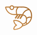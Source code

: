 <?xml version="1.0" encoding="utf-8" ?>
<svg xmlns="http://www.w3.org/2000/svg" xmlns:xlink="http://www.w3.org/1999/xlink" width="100" height="91">
	<defs>
		<linearGradient id="gradient_0" gradientUnits="userSpaceOnUse" x1="944.63605" y1="111.71267" x2="176.1111" y2="896.18909">
			<stop offset="0" stop-color="#A26526"/>
			<stop offset="1" stop-color="#D29756"/>
		</linearGradient>
	</defs>
	<path fill="url(#gradient_0)" transform="scale(0.0764526 0.0764706)" d="M323.134 93.5082C355.142 91.5186 383.984 102.334 405.709 125.891C411.181 131.824 415.54 140.604 421.997 145.322C424.317 147.017 427.523 147.531 430.317 147.757C438.988 148.459 448.18 147.721 456.913 147.708L512.552 147.667L711.53 147.578C767.353 147.38 823.708 144.888 879.113 153.463C974.623 168.244 1072.75 218.936 1130.43 298.009C1141.55 313.245 1151.85 329.565 1160.15 346.52C1200.19 428.379 1208.22 529.531 1194.09 618.661Q1192.8 626.618 1191.18 634.514Q1189.56 642.41 1187.61 650.233Q1185.67 658.055 1183.4 665.791Q1181.13 673.526 1178.55 681.161Q1175.96 688.797 1173.07 696.318Q1170.17 703.84 1166.96 711.235Q1163.76 718.631 1160.25 725.887Q1156.74 733.144 1152.93 740.249C1144.14 757.031 1135.12 773.734 1124.15 789.21C1070.64 864.69 988.34 916.614 904.36 952.25C887.804 959.275 870.486 965.478 853.209 970.475C835.436 975.614 816.188 978.185 799.925 987.434C784.139 996.412 773.143 1011.69 760.465 1024.32C752.591 1032.16 743.959 1039.12 734.969 1045.63C666.82 1095.03 592.693 1119.38 510.163 1132.69C487.687 1136.32 463.513 1140.81 440.777 1137.08C426.118 1134.68 408.903 1129.4 399.925 1116.63C392.087 1105.48 393.399 1091.51 395.623 1078.8C406.502 1016.6 440.552 970.67 491.544 934.839C442.425 897.148 413.366 839.724 397.358 780.989C393.194 765.713 388.888 747.092 397.436 732.472C402.927 723.078 412.777 717.762 423.083 715.238C472.317 703.178 587.807 728.798 634.524 749.574C659.18 760.54 681.651 775.983 704.753 789.811C738.08 810.951 765.539 837.416 792.178 866.248C819.477 865.614 847.952 857.985 871.643 844.368C902.178 826.819 925.138 800.583 934.352 766.183C947.426 717.378 942.73 638.896 917.035 594.594C894.364 555.508 852.716 538.337 811.148 527.173C805.532 537.389 798.221 547.053 791.665 556.699Q773.241 583.872 754.506 610.832C741.484 629.667 726.574 656.127 710.829 671.936C708.872 673.902 706.382 676.841 703.452 676.671C693.335 676.081 666.319 654.345 658.831 646.691C664.797 629.211 687.662 600.69 699.133 584.319C715.118 561.505 731.079 538.704 745.377 514.778C734.593 514.348 723.68 514.148 712.994 512.53C708.827 520.617 703.382 528.283 698.264 535.784C686.529 552.986 673.858 569.514 661.937 586.584C640.813 616.831 621.737 648.233 599.726 677.913C594.519 676.226 589.445 673.714 584.572 671.222C573.882 665.756 555.57 656.288 551.74 644.388C552.218 640.521 555.283 636.268 557.351 633.042C569.227 614.521 582.707 596.633 595.307 578.576C611.554 555.292 627.16 531.659 642.842 507.994Q627.468 506.991 612.073 506.38C606.432 516.022 599.641 525.334 593.339 534.567L551.265 595.253C534.862 619.242 520.856 645.375 501.526 667.138C483.719 659.097 467.488 646.887 451.857 635.332C465.705 612.134 482.328 590.085 497.721 567.865C511.629 547.789 524.623 527.16 538.985 507.391C497.439 505.849 455.735 508.234 414.254 505.825Q392.932 504.523 371.809 501.34Q350.686 498.156 329.927 493.116C313.272 489.244 296.213 485.207 280.403 478.554C268.031 473.348 256.993 465.703 245.182 459.443C235.08 454.089 224.498 449.655 214.525 444.05C198.243 434.899 183.986 422.549 170.503 409.741Q156.137 396.341 143.044 381.694Q129.952 367.046 118.242 351.272C91.7844 315.217 43.5407 227.453 42.7223 182.99C42.5471 173.474 44.8656 164.091 51.8472 157.246C57.3896 151.812 66.2792 149.987 73.7183 148.914C94.7982 145.876 116.802 147.594 138.067 147.655L240.814 147.708Q245.344 140.243 250.658 133.313C268.809 109.986 293.947 97.0603 323.134 93.5082ZM647.313 190.64C625.054 191.094 621.185 191.835 605.156 208.664C563.938 251.939 543.353 306.05 545.047 365.644C546.016 399.707 553.417 431.369 562.87 463.921Q628.23 463.885 693.484 467.612C722.832 469.071 752.207 470.218 781.222 475.15Q783.486 468.579 786.041 462.117Q788.596 455.654 791.438 449.311Q794.279 442.969 797.401 436.76Q800.523 430.551 803.919 424.488Q807.316 418.425 810.98 412.52Q814.644 406.615 818.568 400.879Q822.492 395.143 826.668 389.589Q830.845 384.034 835.265 378.672C892.514 313.001 946.345 276.407 1032.36 258.08C982.031 225.786 922.911 200.117 862.974 193.78C823.109 189.565 783.125 191.258 743.133 191.512C711.252 191.715 679.173 189.214 647.313 190.64ZM433.766 191.011C430.691 222.393 421.877 249.389 396.89 270.107C376.592 286.937 349.194 296.18 322.81 293.714Q321.501 293.584 320.195 293.422Q318.89 293.26 317.588 293.066Q316.287 292.872 314.991 292.646Q313.695 292.421 312.405 292.164Q311.114 291.906 309.831 291.618Q308.547 291.329 307.271 291.009Q305.995 290.69 304.727 290.339Q303.459 289.988 302.2 289.606Q300.941 289.224 299.692 288.812Q298.442 288.4 297.203 287.957Q295.964 287.514 294.737 287.042Q293.509 286.569 292.293 286.066Q291.077 285.564 289.874 285.031Q288.671 284.499 287.481 283.938Q286.291 283.377 285.115 282.786Q283.939 282.196 282.778 281.577Q281.617 280.959 280.472 280.312Q279.326 279.665 278.196 278.99Q277.067 278.316 275.954 277.614Q274.841 276.912 273.746 276.183Q272.651 275.454 271.574 274.698Q270.497 273.943 269.438 273.161Q268.38 272.379 267.341 271.572Q266.302 270.765 265.283 269.933Q264.264 269.101 263.266 268.244Q262.267 267.387 261.29 266.506Q260.313 265.625 259.358 264.72Q258.402 263.816 257.469 262.888Q256.536 261.96 255.626 261.01Q254.716 260.06 253.829 259.088Q252.943 258.116 252.08 257.123Q251.217 256.129 250.379 255.115C235.863 237.395 229.831 213.61 229.352 191.002C190.304 191.912 151.126 190.048 112.127 191.323C103.304 191.619 94.3565 191.404 85.5657 192.061C94.6852 213.844 100.491 236.76 110.168 258.449C137.076 318.758 181.408 375.647 237.928 410.736C259.739 424.277 283.581 434.576 307.283 444.296C373.829 471.584 402.48 465.303 471.723 462.718C486.848 462.153 502.521 461.229 517.61 462.281C513.364 446.965 511.292 431.557 509.243 415.827C506.039 391.236 503.774 367.042 503.762 342.219C504.533 298.758 517.915 258.218 540.908 221.508C547.441 211.079 554.677 200.382 563.479 191.738C520.32 190.266 476.953 190.807 433.766 191.011ZM435.807 754.201C444.544 803.459 465.536 851.83 501.437 887.389C507.292 893.188 513.487 899.204 520.261 903.912C530.674 911.15 554.604 923.931 556.713 937.021C557.339 940.904 555.527 944.292 553.166 947.218C546.083 956 534.234 961.493 524.645 967.118C489.867 987.517 464.556 1012.31 449.171 1050.27C445.156 1060.18 439.149 1071.98 440.313 1082.93C440.775 1087.27 442.504 1091.53 446.039 1094.26C456.415 1102.27 488.697 1096.88 501.902 1094.7C512.041 1093.03 569.378 1082.25 574.579 1077.97C580.478 1078.28 602.125 1071.74 606.96 1068.17C611.138 1068.31 619.391 1063.87 623.636 1062.18C665.739 1045.47 701.607 1021.64 734.73 990.765C751.841 974.814 771.507 955.769 772.263 930.86C772.915 909.366 760.858 892.893 746.648 877.967C731.458 862.012 714.046 848.115 696.162 835.316Q692.792 832.913 689.377 830.574Q685.963 828.235 682.504 825.961Q679.046 823.687 675.545 821.479Q672.044 819.271 668.503 817.129Q664.961 814.987 661.379 812.913Q657.797 810.838 654.177 808.832Q650.557 806.826 646.9 804.888Q643.242 802.951 639.549 801.083Q635.855 799.214 632.127 797.417Q628.399 795.619 624.638 793.891Q620.877 792.164 617.083 790.509Q613.29 788.853 609.466 787.269Q605.642 785.685 601.789 784.174Q597.936 782.663 594.055 781.225Q590.174 779.786 586.266 778.422Q582.359 777.057 578.426 775.767Q574.494 774.476 570.538 773.26Q566.581 772.045 562.603 770.904Q558.624 769.763 554.625 768.697Q550.626 767.632 546.607 766.642Q542.588 765.652 538.551 764.738Q534.515 763.825 530.461 762.987Q526.408 762.15 522.339 761.39Q518.271 760.629 514.189 759.946Q510.107 759.263 506.013 758.656Q501.919 758.05 497.814 757.521Q493.709 756.993 489.594 756.542Q485.48 756.091 481.358 755.718Q477.236 755.344 473.108 755.049Q468.98 754.754 464.847 754.537Q460.713 754.32 456.577 754.181Q452.44 754.042 448.302 753.981C444.113 753.884 439.988 753.861 435.807 754.201ZM1060.91 296.643C986.48 303.679 920.471 342.65 873.197 399.758C852.84 424.351 832.018 452.514 822.672 483.47C879.653 503.161 931.978 529.484 960.61 585.473C965.323 595.778 969.389 606.361 973.36 616.97C1020.68 585.472 1082.73 569.242 1139.08 580.528Q1147.88 582.317 1156.48 584.919C1158.62 502.982 1155.59 421.333 1113.97 348.195C1104.48 331.527 1093.01 314.958 1079.74 301.066Q1077.45 298.668 1075.03 296.4C1070.33 296.364 1065.59 296.184 1060.91 296.643ZM1096.25 619.876C1055.31 622.269 1016.55 639.795 982.07 661.163C983.162 715.781 987.671 761.452 961.777 812.04C973.439 828.551 981.933 844.67 989.912 863.229Q997.247 857.592 1004.28 851.583C1026.22 833.878 1047.24 815.979 1066.13 794.95C1107.68 748.697 1136.17 687.901 1148.38 627.182C1132.76 623.164 1112.26 618.037 1096.25 619.876ZM327.152 135.03C311.377 136.771 296.072 144.836 286.091 157.262C276.228 169.541 272.021 185.805 273.835 201.384Q273.984 202.768 274.203 204.144Q274.422 205.519 274.71 206.881Q274.998 208.243 275.354 209.59Q275.71 210.936 276.133 212.262Q276.556 213.589 277.046 214.893Q277.535 216.196 278.089 217.473Q278.644 218.751 279.262 219.998Q279.88 221.246 280.56 222.461Q281.24 223.676 281.98 224.856Q282.72 226.035 283.519 227.176Q284.318 228.316 285.173 229.415Q286.028 230.514 286.937 231.569Q287.846 232.623 288.808 233.63Q289.769 234.638 290.779 235.596Q291.79 236.553 292.848 237.459Q293.905 238.365 295.007 239.216C307.461 248.865 321.96 251.957 337.464 251.689C354.485 248.568 369.165 242.537 379.416 227.876C388.348 215.1 391.192 198.055 388.392 182.848Q388.133 181.468 387.806 180.103Q387.479 178.737 387.085 177.389Q386.69 176.042 386.23 174.715Q385.77 173.389 385.244 172.087Q384.719 170.785 384.129 169.511Q383.54 168.236 382.888 166.992Q382.237 165.749 381.524 164.539Q380.812 163.329 380.041 162.156Q379.269 160.983 378.441 159.849Q377.612 158.716 376.729 157.625Q375.845 156.533 374.909 155.487Q373.972 154.441 372.985 153.443Q371.998 152.445 370.963 151.496Q369.927 150.548 368.846 149.652Q367.765 148.756 366.641 147.915Q365.517 147.074 364.353 146.289C353.555 138.961 340.237 134.673 327.152 135.03ZM935.366 848.315C900.359 882.413 862.093 899.271 814.099 906.623Q814.703 923.128 815.555 939.622L826.584 937.089C859.414 927.803 890.559 916.774 921.474 902.202C931.284 897.578 941.313 892.932 950.571 887.252C947.772 875.92 944.612 856.162 935.366 848.315Z"/>
	<path fill="#FBF6EF" transform="scale(0.0764526 0.0764706)" d="M574.579 1077.97C574.91 1077.42 575.278 1076.9 575.698 1076.4C580.312 1071.01 592.093 1065.84 599.16 1065.34C602.552 1065.11 604.476 1065.91 606.96 1068.17C602.125 1071.74 580.478 1078.28 574.579 1077.97Z"/>
</svg>